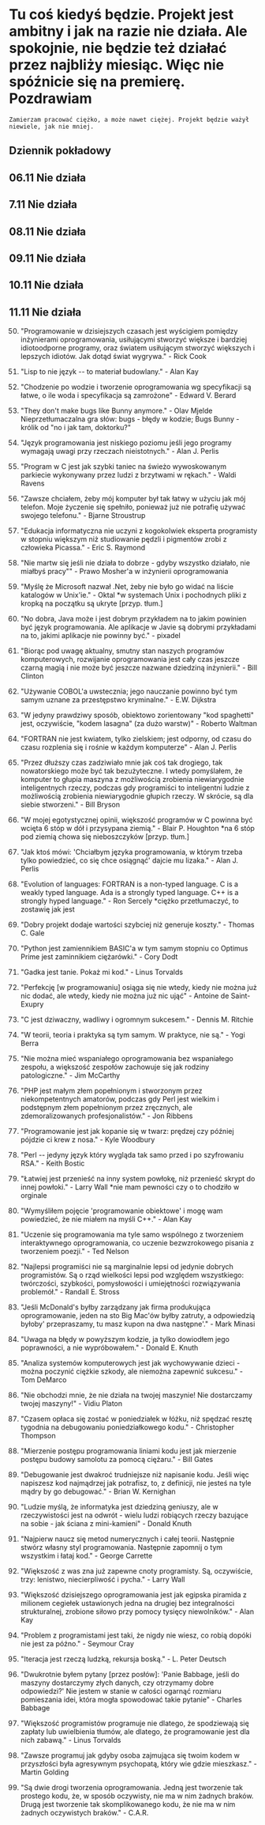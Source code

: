 # Tu coś kiedyś będzie. Projekt jest ambitny i jak na razie nie działa. Ale spokojnie, nie będzie też działać przez najbliży miesiąc. Więc nie spóźnicie się na premierę. Pozdrawiam
` Zamierzam pracować ciężko, a może nawet ciężej. Projekt będzie ważył niewiele, jak nie mniej. `

## Dziennik pokładowy

**06.11**
Nie działa
-
**7.11**
Nie działa
-
**08.11**
Nie działa
-
**09.11**
Nie działa
-
**10.11**
Nie działa
-
**11.11**
Nie działa
-
50. "Programowanie w dzisiejszych czasach jest wyścigiem pomiędzy inżynierami oprogramowania, usiłującymi stworzyć większe i bardziej idiotoodporne programy, oraz światem usiłującym stworzyć większych i lepszych idiotów. Jak dotąd świat wygrywa." - Rick Cook

49. "Lisp to nie język -- to materiał budowlany." - Alan Kay

48. "Chodzenie po wodzie i tworzenie oprogramowania wg specyfikacji są łatwe, o ile woda i specyfikacja są zamrożone" - Edward V. Berard

47. "They don't make bugs like Bunny anymore." - Olav Mjelde
Nieprzetłumaczalna gra słów: bugs - błędy w kodzie; Bugs Bunny - królik od "no i jak tam, doktorku?"

46. "Język programowania jest niskiego poziomu jeśli jego programy wymagają uwagi przy rzeczach nieistotnych." - Alan J. Perlis

45. "Program w C jest jak szybki taniec na świeżo wywoskowanym parkiecie wykonywany przez ludzi z brzytwami w rękach." - Waldi Ravens

44. "Zawsze chciałem, żeby mój komputer był tak łatwy w użyciu jak mój telefon. Moje życzenie się spełniło, ponieważ już nie potrafię używać swojego telefonu." - Bjarne Stroustrup

43. "Edukacja informatyczna nie uczyni z kogokolwiek eksperta programisty w stopniu większym niż studiowanie pędzli i pigmentów zrobi z człowieka Picassa." - Eric S. Raymond

42. "Nie martw się jeśli nie działa to dobrze - gdyby wszystko działało, nie miałbyś pracy"" - Prawo Mosher'a w inżynierii oprogramowania

41. "Myślę że Microsoft nazwał .Net, żeby nie było go widać na liście katalogów w Unix'ie." - Oktal
*w systemach Unix i pochodnych pliki z kropką na początku są ukryte [przyp. tłum.]

40. "No dobra, Java może i jest dobrym przykładem na to jakim powinien być język programowania. Ale aplikacje w Javie są dobrymi przykładami na to, jakimi aplikacje nie powinny być." - pixadel

39. "Biorąc pod uwagę aktualny, smutny stan naszych programów komputerowych, rozwijanie oprogramowania jest cały czas jeszcze czarną magią i nie może być jeszcze nazwane dziedziną inżynierii." - Bill Clinton

38. "Używanie COBOL'a uwstecznia; jego nauczanie powinno być tym samym uznane za przestępstwo kryminalne." - E.W. Dijkstra

37. "W jedyny prawdziwy sposób, obiektowo zorientowany "kod spaghetti" jest, oczywiście, "kodem lasagna" (za dużo warstw)" - Roberto Waltman

36. "FORTRAN nie jest kwiatem, tylko zielskiem; jest odporny, od czasu do czasu rozplenia się i rośnie w każdym komputerze" - Alan J. Perlis

35. "Przez dłuższy czas zadziwiało mnie jak coś tak drogiego, tak nowatorskiego może być tak bezużyteczne. I wtedy pomyślałem, że komputer to głupia maszyna z możliwością zrobienia niewiarygodnie inteligentnych rzeczy, podczas gdy programiści to inteligentni ludzie z możliwością zrobienia niewiarygodnie głupich rzeczy. W skrócie, są dla siebie stworzeni." - Bill Bryson

34. "W mojej egotystycznej opinii, większość programów w C powinna być wcięta 6 stóp w dół i przysypana ziemią." - Blair P. Houghton
*na 6 stóp pod ziemią chowa się nieboszczyków [przyp. tłum.]

33. "Jak ktoś mówi: 'Chciałbym języka programowania, w którym trzeba tylko powiedzieć, co się chce osiągnąć' dajcie mu lizaka." - Alan J. Perlis

32. "Evolution of languages: FORTRAN is a non-typed language. C is a weakly typed language. Ada is a strongly typed language. C++ is a strongly hyped language." - Ron Sercely
*ciężko przetłumaczyć, to zostawię jak jest

31. "Dobry projekt dodaje wartości szybciej niż generuje koszty." - Thomas C. Gale

30. "Python jest zamiennikiem BASIC'a w tym samym stopniu co Optimus Prime jest zaminnikiem ciężarówki." - Cory Dodt

29. "Gadka jest tanie. Pokaż mi kod." - Linus Torvalds

28. "Perfekcję [w programowaniu] osiąga się nie wtedy, kiedy nie można już nic dodać, ale wtedy, kiedy nie można już nic ująć" - Antoine de Saint-Exupry

27. "C jest dziwaczny, wadliwy i ogromnym sukcesem." - Dennis M. Ritchie

26. "W teorii, teoria i praktyka są tym samym. W praktyce, nie są." - Yogi Berra

25. "Nie można mieć wspaniałego oprogramowania bez wspaniałego zespołu, a większość zespołów zachowuje się jak rodziny patologiczne." - Jim McCarthy

24. "PHP jest małym złem popełnionym i stworzonym przez niekompetentnych amatorów, podczas gdy Perl jest wielkim i podstępnym złem popełnionym przez zręcznych, ale zdemoralizowanych profesjonalistów." - Jon Ribbens

23. "Programowanie jest jak kopanie się w twarz: prędzej czy później pójdzie ci krew z nosa." - Kyle Woodbury

22. "Perl -- jedyny język który wygląda tak samo przed i po szyfrowaniu RSA." - Keith Bostic

21. "Łatwiej jest przenieść na inny system powłokę, niż przenieść skrypt do innej powłoki." - Larry Wall
*nie mam pewności czy o to chodziło w orginale

20. "Wymyśliłem pojęcie 'programowanie obiektowe' i mogę wam powiedzieć, że nie miałem na myśli C++." - Alan Kay

19. "Uczenie się programowania ma tyle samo wspólnego z tworzeniem interaktywnego oprogramowania, co uczenie bezwzrokowego pisania z tworzeniem poezji." - Ted Nelson

18. "Najlepsi programiści nie są marginalnie lepsi od jedynie dobrych programistów. Są o rząd wielkości lepsi pod względem wszystkiego: twórczości, szybkości, pomysłowości i umiejętności rozwiązywania problemół." - Randall E. Stross

17. "Jeśli McDonald's byłby zarządzany jak firma produkująca oprogramowanie, jeden na sto Big Mac'ów byłby zatruty, a odpowiedzią byłoby' przepraszamy, tu masz kupon na dwa następne'." - Mark Minasi

16. "Uwaga na błędy w powyższym kodzie, ja tylko dowiodłem jego poprawności, a nie wypróbowałem." - Donald E. Knuth

15. "Analiza systemów komputerowych jest jak wychowywanie dzieci - można poczynić ciężkie szkody, ale niemożna zapewnić sukcesu." - Tom DeMarco

14. "Nie obchodzi mnie, że nie działa na twojej maszynie! Nie dostarczamy twojej maszyny!" - Vidiu Platon

13. "Czasem opłaca się zostać w poniedziałek w łóżku, niż spędzać resztę tygodnia na debugowaniu poniedziałkowego kodu." - Christopher Thompson

12. "Mierzenie postępu programowania liniami kodu jest jak mierzenie postępu budowy samolotu za pomocą ciężaru." - Bill Gates

11. "Debugowanie jest dwakroć trudniejsze niż napisanie kodu. Jeśli więc napiszesz kod najmądrzej jak potrafisz, to, z definicji, nie jesteś na tyle mądry by go debugować." - Brian W. Kernighan

10. "Ludzie myślą, że informatyka jest dziedziną geniuszy, ale w rzeczywistości jest na odwrót - wielu ludzi robiących rzeczy bazujące na sobie - jak ściana z mini-kamieni" - Donald Knuth

9. "Najpierw naucz się metod numerycznych i całej teorii. Następnie stwórz własny styl programowania. Następnie zapomnij o tym wszystkim i łataj kod." - George Carrette

8. "Większość z was zna już zapewne cnoty programisty. Są, oczywiście, trzy: lenistwo, niecierpliwość i pycha." - Larry Wall

7. "Większość dzisiejszego oprogramowania jest jak egipska piramida z milionem cegiełek ustawionych jedna na drugiej bez integralności strukturalnej, zrobione siłowo przy pomocy tysięcy niewolników." - Alan Kay

6. "Problem z programistami jest taki, że nigdy nie wiesz, co robią dopóki nie jest za późno." - Seymour Cray

5. "Iteracja jest rzeczą ludzką, rekursja boską." - L. Peter Deutsch

4. "Dwukrotnie byłem pytany [przez posłów]: 'Panie Babbage, jeśli do maszyny dostarczymy złych danych, czy otrzymamy dobre odpowiedzi?' Nie jestem w stanie w całości ogarnąć rozmiaru pomieszania idei, która mogła spowodować takie pytanie" - Charles Babbage

3. "Większość programistów programuje nie dlatego, że spodziewają się zapłaty lub uwielbienia tłumów, ale dlatego, że programowanie jest dla nich zabawą." - Linus Torvalds

2. "Zawsze programuj jak gdyby osoba zajmująca się twoim kodem w przyszłości była agresywnym psychopatą, który wie gdzie mieszkasz." - Martin Golding

1. "Są dwie drogi tworzenia oprogramowania. Jedną jest tworzenie tak prostego kodu, że, w sposób oczywisty, nie ma w nim żadnych braków. Drugą jest tworzenie tak skomplikowanego kodu, że nie ma w nim żadnych oczywistych braków." - C.A.R. 
